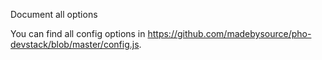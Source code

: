 Document all options

You can find all config options in https://github.com/madebysource/pho-devstack/blob/master/config.js.
